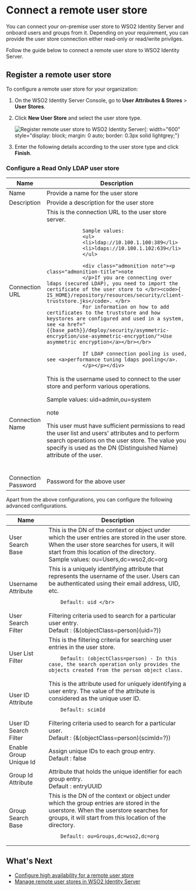 # Connect a remote user store

You can connect your on-premise user store to WSO2 Identity Server and onboard users and groups from it. Depending on your requirement, you can provide the user store connection either read-only or read/write privilges.

Follow the guide below to connect a remote user store to WSO2 Identity Server.

## Register a remote user store
To configure a remote user store for your organization:

1. On the WSO2 Identity Server Console, go to **User Attributes & Stores** > **User Stores**.
2. Click **New User Store** and select the user store type.

    ![Register remote user store to WSO2 Identity Server]({{base_path}}/assets/img/guides/user-stores/user-store-types.png){: width="600" style="display: block; margin: 0 auto; border: 0.3px solid lightgrey;"}

3. Enter the following details according to the user store type and click **Finish**.

### Configure a Read Only LDAP user store

<table>
    <thead>
        <th>Name</th>
        <th>Description</th>
    </thead>
    <tbody>
        <tr>
            <td>Name</td>
            <td>Provide a name for the user store</td>
        </tr>
        <tr>
            <td>Description</td>
            <td>Provide a description for the user store</td>
        </tr>
        <tr>
            <td>Connection URL</td>
            <td>This is the connection URL to the user store server. </br>

                Sample values:
                <ul>
                <li>ldap://10.100.1.100:389</li>
                <li>ldaps://10.100.1.102:639</li>
                </ul>
                
                <div class="admonition note"><p class="admonition-title">note
                </p>If you are connecting over ldaps (secured LDAP), you need to import the certificate of the user store to </br><code>{​IS_HOME}/repository/resources/security/client-truststore.jks</code>. </br>
                For information on how to add certificates to the truststore and how keystores are configured and used in a system, see <a href="{{base_path}}/deploy/security/asymmetric-encryption/use-asymmetric-encryption/">Use asymmetric encryption</a></br></br>

                If LDAP connection pooling is used, see <a>performance tuning ldaps pooling</a>.
                </p></p></div>
</td>
        </tr>

<tr>

<td>Connection Name</td>
<td> This is the username used to connect to the user store and perform various operations.</br>

Sample values: uid=admin,ou=system
</br>
<div class="admonition note"><p class="admonition-title">note</p><p>This user must have sufficient permissions to read the user list and users' attributes and to perform search operations on the user store. The value you specify is used as the DN (Distinguished Name) attribute of the user.</p>
 </div></br>

</td>
</tr>

<tr>
<td>Connection Password</td>
<td> Password for the above user</td>
</tr>

</tbody>
</table>

Apart from the above configurations, you can configure the following advanced configurations.

<table>
<thead>
    <th>Name</th>
    <th>Description</th>
</thead>
<tbody>
    <tr>
        <td>User Search Base</td>
        <td>This is the DN of the context or object under which the user entries are stored in the user store. When the user store searches for users, it will start from this location of the directory. </br>
        Sample values: ou=Users,dc=wso2,dc=org</td>
    </tr>
    <tr>
        <td>Username Attribute</td>
        <td>This is a uniquely identifying attribute that represents the username of the user. Users can be authenticated using their email address, UID, etc. </br>

        Default: uid </br>
   </tr>
   <tr>
        <td>User Search Filter</td>
        <td>Filtering criteria used to search for a particular user entry.</br>
            Default : (&amp;(objectClass=person)(uid=?)) </br>
   </tr>
   <tr>
        <td>User List Filter</td>
        <td>This is the filtering criteria for searching user entries in the user store.</br>

        Default: (objectClass=person) - In this case, the search operation only provides the objects created from the person object class.
   </tr>
   <tr>
        <td>User ID Attribute</td>
        <td>This is the attribute used for uniquely identifying a user entry. The value of the attribute is considered as the unique user ID. </br>

        Default: scimId
   </tr>
   <tr>
        <td>User ID Search Filter</td>
        <td>Filtering criteria used to search for a particular user. </br>
            Default : (&amp;(objectClass=person)(scimId=?))
   </tr>
   <tr>
        <td>Enable Group Unique Id</td>
        <td>Assign unique IDs to each group entry. </br>
            Default : false
   </tr>
   <tr>
        <td>Group Id Attribute</td>
        <td>Attribute that holds the unique identifier for each group entry. </br>
            Default : entryUUID
   </tr>
   <tr>
        <td>Group Search Base</td>
        <td>This is the DN of the context or object under which the group entries are stored in the userstore. When the userstore searches for groups, it will start from this location of the directory.</br>

        Default: ou=Groups,dc=wso2,dc=org
   </tr>


</tbody>
</table>





## What's Next

- [Configure high availability for a remote user store]({{base_path}}/guides/users/user-stores/configure-high-availability/)
- [Manage remote user stores in WSO2 Identity Server]({{base_path}}/guides/users/user-stores/update-user-stores/)
